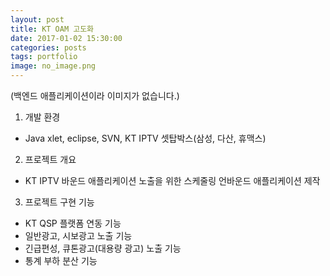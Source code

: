 ```yaml
---
layout: post
title: KT OAM 고도화 
date: 2017-01-02 15:30:00 
categories: posts 
tags: portfolio
image: no_image.png
---
```

(백엔드 애플리케이션이라 이미지가 없습니다.)  
  
1) 개발 환경  
 - Java xlet, eclipse, SVN, KT IPTV 셋탑박스(삼성, 다산, 휴맥스)  
   
2) 프로젝트 개요  
 - KT IPTV 바운드 애플리케이션 노출을 위한 스케줄링 언바운드 애플리케이션 제작   

3) 프로젝트 구현 기능  
 - KT QSP 플랫폼 연동 기능  
 - 일반광고, 시보광고 노출 기능   
 - 긴급편성, 큐톤광고(대용량 광고) 노출 기능  
 - 통계 부하 분산 기능  
